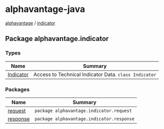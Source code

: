 # alphavantage-java

[alphavantage](../alphavantage/index.md) / [indicator](#)

## Package alphavantage.indicator

### Types

|Name|Summary|
|----|-------|
|[Indicator]| Access to Technical Indicator Data. `class Indicator`|

### Packages

|Name|Summary|
|----|-------|
|[request]|`package alphavantage.indicator.request`|
|[response]|`package alphavantage.indicator.response`|

[Indicator]: index.md
[request]: index.md
[response]: index.md
